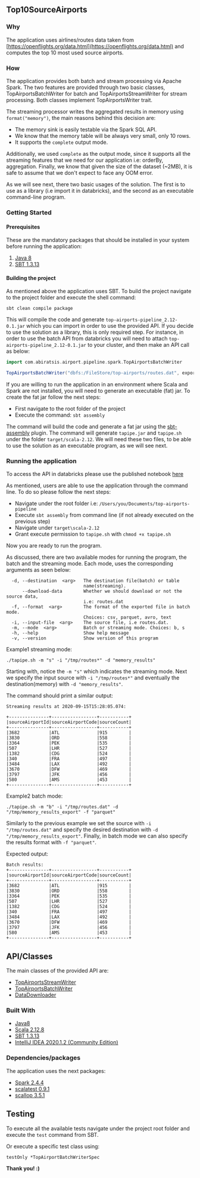 ## Top10SourceAirports

### Why

The application uses airlines/routes data taken from [https://openflights.org/data.html](https://openflights.org/data.html) 
and computes the top 10 most used source airports.

### How

The application provides both batch and stream processing via Apache Spark. The two features are provided through
two basic classes, TopAirportsBatchWriter for batch and TopAirportsStreamWriter for stream processing. Both classes
implement TopAirportsWriter trait.

The streaming processor writes the aggregated results in memory using `format("memory")`, the main reasons behind this decision are:
 - The memory sink is easily testable via the Spark SQL API. 
 - We know that the memory table will be always very small, only 10 rows.
 - It supports the `complete` output mode.

Additionally, we used `complete` as the output mode, since it supports all the streaming features that we need for our application
i.e: orderBy, aggregation. Finally, we know that given the size of the dataset (~2MB), it is safe to assume that we don't expect to face any OOM error.

As we will see next, there two basic usages of the solution. The first is to use as a library (i.e import it in databricks), and the second as an executable command-line program.

### Getting Started

#### Prerequisites
These are the mandatory packages that should be installed in your system before running the application:

1. [Java 8](https://www.oracle.com/technetwork/java/javase/overview/java8-2100321.html)
2. [SBT 1.3.13](http://eed3si9n.com/sbt-1.3.13)

#### Building the project
As mentioned above the application uses SBT. To build the project navigate to the project folder and execute the shell command:

```commandline
sbt clean compile package
```
This will compile the code and generate `top-airports-pipeline_2.12-0.1.jar` which you can import in order to use the provided API. 
If you decide to use the solution as a library, this is only required step. For instance, in order to use the batch API from databricks
you will need to attach `top-airports-pipeline_2.12-0.1.jar` to your cluster, and then make an API call as below:

```scala
import com.abiratsis.airport.pipeline.spark.TopAirportsBatchWriter

TopAirportsBatchWriter("dbfs:/FileStore/top-airports/routes.dat", exportPath)(spark).saveTop10Airports()
```

If you are willing to run the application in an environment where Scala and Spark are not installed, you will need to generate an executable (fat) jar. 
To create the fat jar follow the next steps:
- First navigate to the root folder of the project
- Execute the command: ``sbt assembly``

The command will build the code and generate a fat jar using the [sbt-assembly](https://github.com/sbt/sbt-assembly) plugin. The command will generate `tapipe.jar` and `tapipe.sh` under the folder `target/scala-2.12`.
We will need these two files, to be able to use the solution as an executable program, as we will see next.

### Running the application

To access the API in databricks please use the published notebook [here](https://databricks-prod-cloudfront.cloud.databricks.com/public/4027ec902e239c93eaaa8714f173bcfc/4632767432671086/2506865405105341/3460815830528730/latest.html)

As mentioned, users are able to use the application through the command line. To do so please follow the next steps:

- Navigate under the root folder i.e: `/Users/you/Documents/top-airports-pipeline`
- Execute `sbt assembly` from command line (if not already executed on the previous step)
- Navigate under `target\scala-2.12`
- Grant execute permission to `tapipe.sh` with `chmod +x tapipe.sh`

Now you are ready to run the program.

As discussed, there are two available modes for running the program, the batch and the streaming mode. Each mode, uses the corresponding 
arguments as seen below:

```commandline
  -d, --destination  <arg>   The destination file(batch) or table
                             name(streaming).
      --download-data        Whether we should download or not the source data,
                             i.e: routes.dat
  -f, --format  <arg>        The format of the exported file in batch mode.
                             Choices: csv, parquet, avro, text
  -i, --input-file  <arg>    The source file, i.e routes.dat.
  -m, --mode  <arg>          Batch or streaming mode. Choices: b, s
  -h, --help                 Show help message
  -v, --version              Show version of this program
```

Example1 streaming mode:
```commandline
./tapipe.sh -m "s" -i "/tmp/routes*" -d "memory_results"
```

Starting with, notice the `-m "s"` which indicates the streaming mode. Next we specify the input source with `-i "/tmp/routes*"` and 
eventually the destination(memory) with `-d "memory_results"`.

The command should print a similar output:
```commandline
Streaming results at 2020-09-15T15:28:05.074:

+---------------+-----------------+-----------+
|sourceAirportId|sourceAirportCode|sourceCount|
+---------------+-----------------+-----------+
|3682           |ATL              |915        |
|3830           |ORD              |558        |
|3364           |PEK              |535        |
|507            |LHR              |527        |
|1382           |CDG              |524        |
|340            |FRA              |497        |
|3484           |LAX              |492        |
|3670           |DFW              |469        |
|3797           |JFK              |456        |
|580            |AMS              |453        |
+---------------+-----------------+-----------+
```

Example2 batch mode:
```commandline
./tapipe.sh -m "b" -i "/tmp/routes.dat" -d "/tmp/memory_results_export" -f "parquet"
```
Similarly to the previous example we set the source with `-i "/tmp/routes.dat"` and specify the desired destination with 
`-d "/tmp/memory_results_export"`. Finally, in batch mode we can also specify the results format with `-f "parquet"`. 

Expected output:
```commandline
Batch results:
+---------------+-----------------+-----------+
|sourceAirportId|sourceAirportCode|sourceCount|
+---------------+-----------------+-----------+
|3682           |ATL              |915        |
|3830           |ORD              |558        |
|3364           |PEK              |535        |
|507            |LHR              |527        |
|1382           |CDG              |524        |
|340            |FRA              |497        |
|3484           |LAX              |492        |
|3670           |DFW              |469        |
|3797           |JFK              |456        |
|580            |AMS              |453        |
+---------------+-----------------+-----------+
```
## API/Classes
The main classes of the provided API are:
- [TopAirportsStreamWriter](src/main/scala/com/abiratsis/airport/pipeline/spark/TopAirportsStreamWriter.scala)
- [TopAirportsBatchWriter](src/main/scala/com/abiratsis/airport/pipeline/spark/TopAirportsBatchWriter.scala)
- [DataDownloader](src/main/scala/com/abiratsis/airport/pipeline/common/DataDownloader.scala)

### Built With

- [Java8](https://www.oracle.com/java/technologies/java8.html)
- [Scala 2.12.8](https://github.com/scala/scala/releases/tag/v2.12.11)
- [SBT 1.3.13](http://eed3si9n.com/sbt-1.3.13)
- [IntelliJ IDEA 2020.1.2 (Community Edition)](https://www.jetbrains.com/idea/download/?_ga=2.54098216.1255651148.1594796297-1235052800.1592331776&_gac=1.254147066.1594206455.Cj0KCQjw3ZX4BRDmARIsAFYh7ZKe6Vms4zLztf-tE5k8X8ZU1Nb0h9W724j94ou4mIF6At_fGaHTsbYaAi6gEALw_wcB#section=mac)

### Dependencies/packages

The application uses the next packages:
- [Spark 2.4.4](https://spark.apache.org/releases/spark-release-2-4-4.html)
- [scalatest 0.9.1](https://www.scalatest.org/release_notes/3.2.0)
- [scallop 3.5.1](https://github.com/scallop/scallop)

## Testing

To execute all the available tests navigate under the project root folder and execute the `test` command from SBT.

Or execute a specific test class using:
```commandline
testOnly *TopAirportBatchWriterSpec
```

**Thank you! :)**
